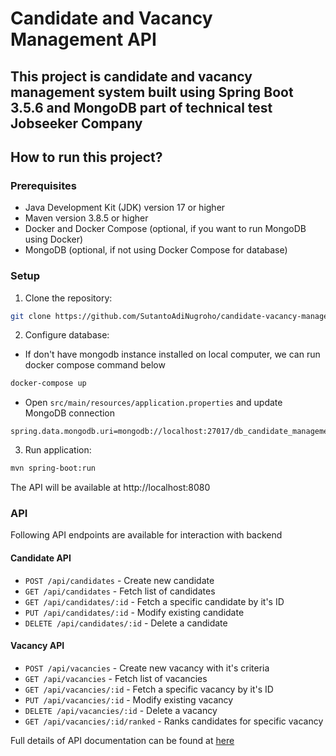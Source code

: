 # Candidate and Vacancy Management API

## This project is candidate and vacancy management system built using Spring Boot 3.5.6 and MongoDB part of technical test Jobseeker Company

## How to run this project?

### Prerequisites
* Java Development Kit (JDK) version 17 or higher
* Maven version 3.8.5 or higher
* Docker and Docker Compose (optional, if you want to run MongoDB using Docker)
* MongoDB (optional, if not using Docker Compose for database)

### Setup
1. Clone the repository:
```bash
git clone https://github.com/SutantoAdiNugroho/candidate-vacancy-management-system.git
```
2. Configure database:
* If don't have mongodb instance installed on local computer, we can run docker compose command below</p>
```bash
docker-compose up
```
* Open `src/main/resources/application.properties` and update MongoDB connection
```console
spring.data.mongodb.uri=mongodb://localhost:27017/db_candidate_management
```
3. Run application:
```bash
mvn spring-boot:run
```
The API will be available at http://localhost:8080

### API
Following API endpoints are available for interaction with backend

#### Candidate API
* `POST /api/candidates` - Create new candidate
* `GET /api/candidates` - Fetch list of candidates
* `GET /api/candidates/:id` - Fetch a specific candidate by it's ID
* `PUT /api/candidates/:id` - Modify existing candidate
* `DELETE /api/candidates/:id` - Delete a candidate

#### Vacancy API
* `POST /api/vacancies` - Create new vacancy with it's criteria
* `GET /api/vacancies` - Fetch list of vacancies
* `GET /api/vacancies/:id` - Fetch a specific vacancy by it's ID
* `PUT /api/vacancies/:id` - Modify existing vacancy
* `DELETE /api/vacancies/:id` - Delete a vacancy
* `GET /api/vacancies/:id/ranked` - Ranks candidates for specific vacancy

Full details of API documentation can be found at [here](https://documenter.getpostman.com/view/9584185/2sB3BDJAWy#intro)
